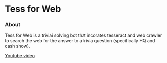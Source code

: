 # Tess for Web

### About

Tess for Web is a triviai solving bot that incorates tesseract and web crawler to search the web for the answer to a trivia question (specifically HQ and cash show). 

[Youtube video](https://www.youtube.com/watch?v=HRUf4fZt1Sw)
